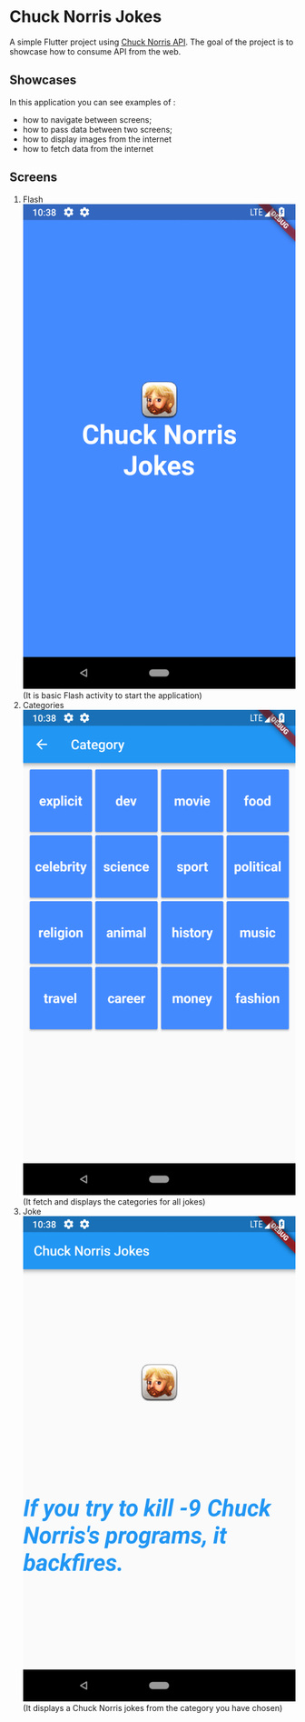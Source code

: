# Chuck Norris Jokes

A simple Flutter project using [Chuck Norris API](https://api.chucknorris.io/). The goal of the project is to showcase how to consume API from the web.

## Showcases
In this application you can see examples of :
- how to navigate between screens;
- how to pass data between two screens;
- how to display images from the internet
- how to fetch data from the internet 


## Screens
1. Flash ![Flash](images/Flash_page.png)
 (It is basic Flash activity to start the application)
2. Categories ![Category](images/Category_page.png)
(It fetch and displays the categories for all jokes)
1. Joke ![Joke](images/Joke_page.png)
(It displays a Chuck Norris jokes from the category you have chosen)

